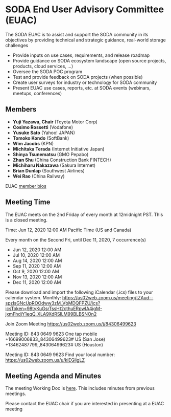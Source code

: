 # SODA End User Advisory Committee (EUAC)

The SODA EUAC is to assist and support the SODA community in its objectives by providing technical and strategic guidance, real-world storage challenges
* Provide inputs on use cases, requirements, and release roadmap
* Provide guidance on SODA ecosystem landscape (open source projects, products, cloud services, …)
* Oversee the SODA POC program
* Test and provide feedback on SODA projects (when possible)
* Create user surveys for industry or technology for SODA community
* Present EUAC use cases, reports, etc. at SODA events (webinars, meetups, conferences)


## Members
* **Yuji Yazawa, Chair** (Toyota Motor Corp)
* **Cosimo Rossetti** (Vodafone)
* **Yusuke Sato** (Yahoo! JAPAN)
* **Tomoko Kondo** (SoftBank)
* **Wim Jacobs** (KPN)
* **Michitaka Terada** (Internet Initiative Japan)
* **Shinya Tsunematsu** (GMO Pepabo)
* **Zhan Shu** (China Construction Bank FINTECH)
* **Michiharu Nakazawa** (Sakura Internet)
* **Brian Dunlap** (Southwest Airlines)
* **Wei Rao** (China Railway)

EUAC [member bios](https://sodafoundation.io/the-foundation/end-user-advisory-committee/)


## Meeting Time

The EUAC meets on the 2nd Friday of every month at 12midnight PST. This is a closed meeting. 

Time: Jun 12, 2020 12:00 AM Pacific Time (US and Canada)

Every month on the Second Fri, until Dec 11, 2020, 7 occurrence(s)
* Jun 12, 2020 12:00 AM
* Jul 10, 2020 12:00 AM
* Aug 14, 2020 12:00 AM
* Sep 11, 2020 12:00 AM
* Oct 9, 2020 12:00 AM
* Nov 13, 2020 12:00 AM
* Dec 11, 2020 12:00 AM

Please download and import the following iCalendar (.ics) files to your calendar system.
Monthly: https://us02web.zoom.us/meeting/tZAud--spzIsGNcUpROOdww3zM_VbMDQFPZU/ics?icsToken=98tyKuGsrTssHt2cthuERpwIA4igM-jxmFhdjY1eqQ_XLA9XdRSlLM99BLBSNOn2

Join Zoom Meeting
https://us02web.zoom.us/j/84306499623

Meeting ID: 843 0649 9623
One tap mobile
+16699006833,,84306499623# US (San Jose)
+13462487799,,84306499623# US (Houston)

Meeting ID: 843 0649 9623
Find your local number: https://us02web.zoom.us/u/kiEGligLZ

## Meeting Agenda and Minutes

The meeting Working Doc is [here](https://docs.google.com/document/d/1jPAqgicFIV881-w_2ML4Dr63kkeK04o1BAuFzJ48Ma0/edit?usp=sharing). This includes minutes from previous meetings.

Please contact the EUAC chair if you are interested in presenting at a EUAC meeting 
